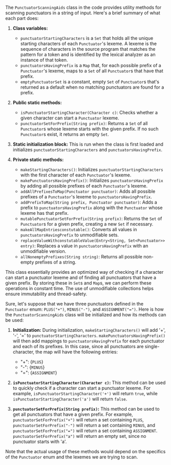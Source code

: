 The `PunctuatorScanningAids` class in the code provides utility methods for scanning punctuators in a string of input. Here's a brief summary of what each part does:

1. **Class variables:**
    - `punctuatorStartingCharacters` is a `Set` that holds all the unique starting characters of each `Punctuator`'s lexeme. A lexeme is the sequence of characters in the source program that matches the pattern for a token and is identified by the lexical analyzer as an instance of that token.
    - `punctuatorsHavingPrefix` is a `Map` that, for each possible prefix of a `Punctuator`'s lexeme, maps to a `Set` of all `Punctuator`s that have that prefix.
    - `emptyPunctuatorSet` is a constant, empty `Set` of `Punctuator`s that's returned as a default when no matching punctuators are found for a prefix.

2. **Public static methods:**
    - `isPunctuatorStartingCharacter(Character c)`: Checks whether a given character can start a `Punctuator` lexeme.
    - `punctuatorSetForPrefix(String prefix)`: Returns a `Set` of all `Punctuator`s whose lexeme starts with the given prefix. If no such `Punctuator`s exist, it returns an empty `Set`.

3. **Static initialization block:** This is run when the class is first loaded and initializes `punctuatorStartingCharacters` and `punctuatorsHavingPrefix`.

4. **Private static methods:**
    - `makeStartingCharacters()`: Initializes `punctuatorStartingCharacters` with the first character of each `Punctuator`'s lexeme.
    - `makePunctuatorsHavingPrefix()`: Initializes `punctuatorsHavingPrefix` by adding all possible prefixes of each `Punctuator`'s lexeme.
    - `addAllPrefixesToMap(Punctuator punctuator)`: Adds all possible prefixes of a `Punctuator`'s lexeme to `punctuatorsHavingPrefix`.
    - `addPrefixToMap(String prefix, Punctuator punctuator)`: Adds a prefix to `punctuatorsHavingPrefix` along with the `Punctuator` whose lexeme has that prefix.
    - `mutablePunctuatorSetForPrefix(String prefix)`: Returns the `Set` of `Punctuator`s for a given prefix, creating a new `Set` if necessary.
    - `makeAllMapEntriesconstutable()`: Converts all values in `punctuatorsHavingPrefix` to unmodifiable sets.
    - `replaceValueWithconstutableValue(Entry<String, Set<Punctuator>> entry)`: Replaces a value in `punctuatorsHavingPrefix` with an unmodifiable version.
    - `allNonemptyPrefixes(String string)`: Returns all possible non-empty prefixes of a string.

This class essentially provides an optimized way of checking if a character can start a punctuator lexeme and of finding all punctuators that have a given prefix. By storing these in `Set`s and `Map`s, we can perform these operations in constant time. The use of unmodifiable collections helps ensure immutability and thread-safety.

Sure, let's suppose that we have three punctuators defined in the `Punctuator` enum: `PLUS("+")`, `MINUS("-")`, and `ASSIGNMENT("=")`. Here is how the `PunctuatorScanningAids` class will be initialized and how its methods can be used:

1. **Initialization:** During initialization, `makeStartingCharacters()` will add '+', '-', '=' to `punctuatorStartingCharacters`. `makePunctuatorsHavingPrefix()` will then add mappings to `punctuatorsHavingPrefix` for each punctuator and each of its prefixes. In this case, since all punctuators are single-character, the map will have the following entries:
    - "+": {`PLUS`}
    - "-": {`MINUS`}
    - "=": {`ASSIGNMENT`}

2. **`isPunctuatorStartingCharacter(Character c)`:** This method can be used to quickly check if a character can start a punctuator lexeme. For example, `isPunctuatorStartingCharacter('+')` will return `true`, while `isPunctuatorStartingCharacter('a')` will return `false`.

3. **`punctuatorSetForPrefix(String prefix)`:** This method can be used to get all punctuators that have a given prefix. For example, `punctuatorSetForPrefix("+")` will return a set containing `PLUS`, `punctuatorSetForPrefix("-")` will return a set containing `MINUS`, and `punctuatorSetForPrefix("=")` will return a set containing `ASSIGNMENT`. `punctuatorSetForPrefix("a")` will return an empty set, since no punctuator starts with 'a'.

Note that the actual usage of these methods would depend on the specifics of the `Punctuator` enum and the lexemes we are trying to scan.